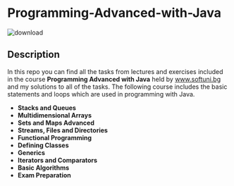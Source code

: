 # __Programming-Advanced-with-Java__


![download](https://user-images.githubusercontent.com/120650256/208385967-841e4379-1de7-4309-8cc5-3e7b546d613c.jpeg)


## __**Description**__



In this repo you can find all the tasks from lectures and exercises included in the course __Programming Advanced with Java__ held by www.softuni.bg and my solutions to all of the tasks. The following course includes the basic statements and loops which are used in programming with Java.


- __Stacks and Queues__
- __Multidimensional Arrays__
- __Sets and Maps Advanced__
- __Streams, Files and Directories__
- __Functional Programming__
- __Defining Classes__
- __Generics__
- __Iterators and Comparators__
- __Basic Algorithms__
- __Exam Preparation__
